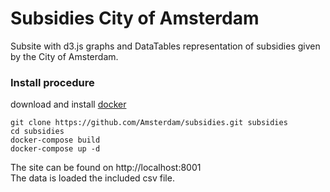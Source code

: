 #  Subsidies City of Amsterdam  #


Subsite with d3.js graphs and DataTables representation of subsidies given by the City of Amsterdam.

### Install procedure ###
download and install <a href="https://www.docker.com">docker</a></br>

```
git clone https://github.com/Amsterdam/subsidies.git subsidies
cd subsidies
docker-compose build
docker-compose up -d
```
The site can be found on http://localhost:8001</br>
The data is loaded the included csv file.

